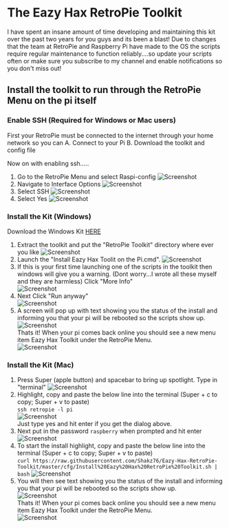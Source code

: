 # The Eazy Hax RetroPie Toolkit
I have spent an insane amount of time developing and maintaining this kit over the past two years for you guys and its been a blast! Due to changes that the team at RetroPie and Raspberry Pi have made to the OS the scripts require regular maintenance to function reliably....so update your scripts often or make sure you subscribe to my channel and enable notifications so you don't miss out! 
 

## Install the toolkit to run through the RetroPie Menu on the pi itself
### Enable SSH (Required for Windows or Mac users)

First your RetroPie must be connected to the internet through your home network so you can
A. Connect to your Pi 
B. Download the toolkit and config file

Now on with enabling ssh.....

1. Go to the RetroPie Menu and select Raspi-config
![Screenshot](/images/ssh1.JPG)
2. Navigate to Interface Options
![Screenshot](/images/ssh2.JPG)
3. Select SSH
![Screenshot](/images/ssh3.JPG)
4. Select Yes
![Screenshot](/images/ssh4.PNG)

### Install the Kit (Windows)

Download the Windows Kit [HERE](http://eazyhax.com/pitime/retropie_toolkit_v2/RetroPie%20Toolkit.zip)
1. Extract the toolkit and put the "RetroPie Toolkit" directory where ever you like
![Screenshot](/images/windows1.PNG)
1. Launch the "Install Eazy Hax Toolit on the Pi.cmd".
![Screenshot](/images/windows2.PNG)
1. If this is your first time launching one of the scripts in the toolkit then windows will give you a warning. (Dont worry...I wrote all these myself and they are harmless) Click "More Info"  
![Screenshot](/images/windows3.PNG)
1. Next Click "Run anyway"  
![Screenshot](/images/windows4.PNG)
1. A screen will pop up with text showing you the status of the install and informing you that your pi will be rebooted so the scripts show up.   
![Screenshot](/images/windows5.PNG)  
Thats it! When your pi comes back online you should see a new menu item Eazy Hax Toolkit under the RetroPie Menu.  
![Screenshot](/images/eazyhaxtoolkit.png)  
  
  
### Install the Kit (Mac)
1. Press Super (apple button) and spacebar to bring up spotlight. Type in "terminal"
![Screenshot](/images/mac1.png)  
1. Highlight, copy and paste the below line into the terminal (Super + c to copy; Super + v to paste)  
```ssh retropie -l pi```  
![Screenshot](/images/mac2.png)  
Just type yes and hit enter if you get the dialog above.  
1. Next put in the password `raspberry` when prompted and hit enter
![Screenshot](/images/mac3.png)  
1. To start the install highlight, copy and paste the below line into the terminal (Super + c to copy; Super + v to paste)  
```curl https://raw.githubusercontent.com/Shakz76/Eazy-Hax-RetroPie-Toolkit/master/cfg/Install%20Eazy%20Hax%20RetroPie%20Toolkit.sh | bash```
![Screenshot](/images/mac4.png)  
1. You will then see text showing you the status of the install and informing you that your pi will be rebooted so the scripts show up.  
![Screenshot](/images/mac5.png)    
Thats it! When your pi comes back online you should see a new menu item Eazy Hax Toolkit under the RetroPie Menu.  
![Screenshot](/images/eazyhaxtoolkit.png)  
